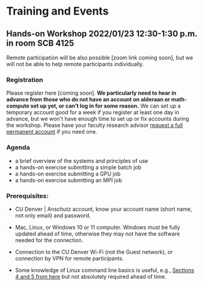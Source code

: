 # Training and Events

## Hands-on Workshop 2022/01/23 12:30-1:30 p.m. in room SCB 4125

Remote participation will be also possible [zoom link coming soon], but we will not be able to help remote participants individually. 

### Registration

Please register here [coming soon].  **We particularly need to hear in advance from those who do not have an account on alderaan or math-compute set up yet, or can't log in for some reason.** We can set up a temporary account good for a week if you register at least one day in advance, but we won't have enough time to set up or fix accounts during the workshop. Please have your faculty research advisor [request a full permanent account](../accounts) if you need one. 

### Agenda

* a brief overview of the systems and principles of use
* a hands-on exercise submitting a simple batch job
* a hands-on exercise submitting a GPU job 
* a hands-on exercise submitting an MPI job 
 
### Prerequisites:

* CU Denver | Anschutz account, know your account name (short name, not only email) and password.  

* Mac, Linux, or Windows 10 or 11 computer. Windows must be fully updated ahead of time, otherwise they may not have the software needed for the connection.
 
* Connection to the CU Denver Wi-Fi (not the Guest network), or connection by VPN for remote participants.

* Some knowledge of Linux command line basics is useful, e.g., [Sections 4 and 5 from here](https://ubuntu.com/tutorials/command-line-for-beginners#1-overview) but not absolutely required ahead of time.
 


